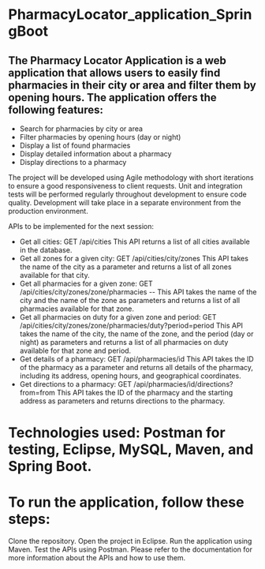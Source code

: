 # PharmacyLocator_application_SpringBoot 

## The Pharmacy Locator Application is a web application that allows users to easily find pharmacies in their city or area and filter them by opening hours. The application offers the following features:

- Search for pharmacies by city or area
- Filter pharmacies by opening hours (day or night)
- Display a list of found pharmacies
- Display detailed information about a pharmacy
- Display directions to a pharmacy

The project will be developed using Agile methodology with short iterations to ensure a good responsiveness to client requests. Unit and integration tests will be performed regularly throughout development to ensure code quality. Development will take place in a separate environment from the production environment.

APIs to be implemented for the next session:

- Get all cities:
GET /api/cities
This API returns a list of all cities available in the database.
- Get all zones for a given city:
GET /api/cities/city/zones
This API takes the name of the city as a parameter and returns a list of all zones available for that city.
- Get all pharmacies for a given zone:
GET /api/cities/city/zones/zone/pharmacies
-- This API takes the name of the city and the name of the zone as parameters and returns a list of all pharmacies available for that zone.
- Get all pharmacies on duty for a given zone and period:
GET /api/cities/city/zones/zone/pharmacies/duty?period=period
This API takes the name of the city, the name of the zone, and the period (day or night) as parameters and returns a list of all pharmacies on duty available for that zone and period.
- Get details of a pharmacy:
GET /api/pharmacies/id
This API takes the ID of the pharmacy as a parameter and returns all details of the pharmacy, including its address, opening hours, and geographical coordinates.
- Get directions to a pharmacy:
GET /api/pharmacies/id/directions?from=from
This API takes the ID of the pharmacy and the starting address as parameters and returns directions to the pharmacy.
# Technologies used: Postman for testing, Eclipse, MySQL, Maven, and Spring Boot.

# To run the application, follow these steps:

Clone the repository.
Open the project in Eclipse.
Run the application using Maven.
Test the APIs using Postman.
Please refer to the documentation for more information about the APIs and how to use them.

